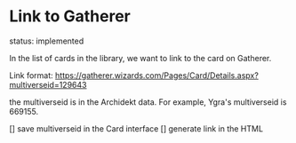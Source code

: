 # Link to Gatherer

status: implemented

In the list of cards in the library, we want to link to the card on Gatherer.

Link format: https://gatherer.wizards.com/Pages/Card/Details.aspx?multiverseid=129643

the multiverseid is in the Archidekt data. For example, Ygra's multiverseid is 669155.

[] save multiverseid in the Card interface
[] generate link in the HTML

